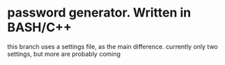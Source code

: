 # password generator. Written in BASH/C++
this branch uses a settings file, as the main difference. currently only two settings, but more are probably coming
